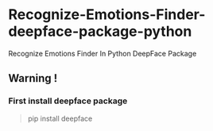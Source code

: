 # Recognize-Emotions-Finder-deepface-package-python
Recognize Emotions Finder In Python DeepFace Package


## Warning !

### First install deepface package 
> pip install deepface

